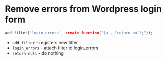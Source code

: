 # Remove errors from Wordpress login form

```php
add_filter('login_errors', create_function('$a', "return null;"));
```

- `add_filter` - registers new filter
- `login_errors` - attach filter to login_errors
- `return null` - do nothing



